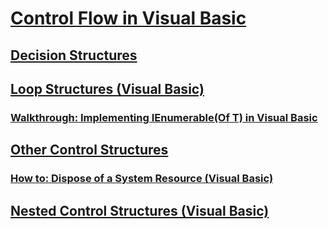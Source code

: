 # [Control Flow in Visual Basic](index.md)
## [Decision Structures](TocOutOfQuery)
## [Loop Structures (Visual Basic)](loop-structures.md)
### [Walkthrough: Implementing IEnumerable(Of T) in Visual Basic](walkthrough-implementing-ienumerable-of-t.md)
## [Other Control Structures](TocOutOfQuery)
### [How to: Dispose of a System Resource (Visual Basic)](how-to-dispose-of-a-system-resource.md)
## [Nested Control Structures (Visual Basic)](nested-control-structures.md)
